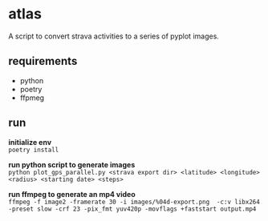 # atlas
A script to convert strava activities to a series of pyplot images.

## requirements
- python
- poetry
- ffpmeg

## run  

**initialize env**  
`poetry install`
  
**run python script to generate images**  
`python plot_gps_parallel.py <strava export dir> <latitude> <longitude> <radius> <starting date> <steps>`
  
**run ffmpeg to generate an mp4 video**  
`ffmpeg -f image2 -framerate 30 -i images/%04d-export.png  -c:v libx264 -preset slow -crf 23 -pix_fmt yuv420p -movflags +faststart output.mp4`  